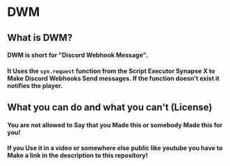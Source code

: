 # DWM

## What is DWM?

#### DWM is short for "Discord Webhook Message".
#### It Uses the ``syn.request`` function from the Script Executor Synapse X to Make Discord Webhooks Send messages. If the function doesn't exist it notifies the player.

## What you can do and what you can't (License)

#### You are not allowed to Say that you Made this or somebody Made this for you!
#### If you Use it in a video or somewhere else public like youtube you have to Make a link in the description to this repository!
